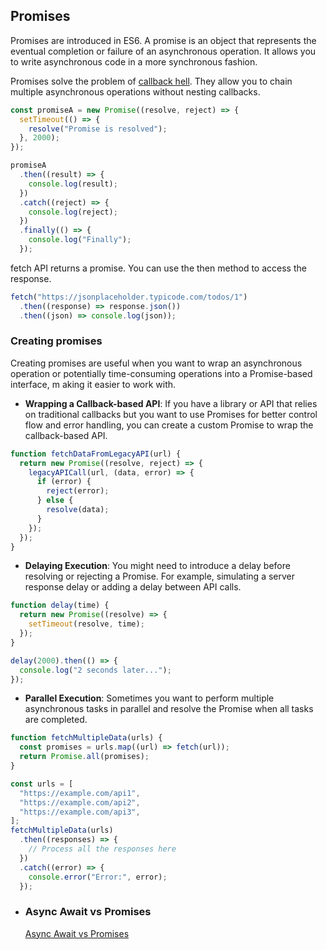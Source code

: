 ## Promises

Promises are introduced in ES6. A promise is an object that represents the eventual completion or failure of an asynchronous operation. It allows you to write asynchronous code in a more synchronous fashion.

Promises solve the problem of [callback hell](/async-programming/callback-hell/ReadMe.md). They allow you to chain multiple asynchronous operations without nesting callbacks.

```js
const promiseA = new Promise((resolve, reject) => {
  setTimeout(() => {
    resolve("Promise is resolved");
  }, 2000);
});

promiseA
  .then((result) => {
    console.log(result);
  })
  .catch((reject) => {
    console.log(reject);
  })
  .finally(() => {
    console.log("Finally");
  });
```

fetch API returns a promise. You can use the then method to access the response.

```js
fetch("https://jsonplaceholder.typicode.com/todos/1")
  .then((response) => response.json())
  .then((json) => console.log(json));
```

### Creating promises

Creating promises are useful when you want to wrap an asynchronous operation or potentially time-consuming operations into a Promise-based interface, m aking it easier to work with.

- **Wrapping a Callback-based API**: If you have a library or API that relies on traditional callbacks but you want to use Promises for better control flow and error handling, you can create a custom Promise to wrap the callback-based API.

```js
function fetchDataFromLegacyAPI(url) {
  return new Promise((resolve, reject) => {
    legacyAPICall(url, (data, error) => {
      if (error) {
        reject(error);
      } else {
        resolve(data);
      }
    });
  });
}
```

- **Delaying Execution**: You might need to introduce a delay before resolving or rejecting a Promise. For example, simulating a server response delay or adding a delay between API calls.

```js
function delay(time) {
  return new Promise((resolve) => {
    setTimeout(resolve, time);
  });
}

delay(2000).then(() => {
  console.log("2 seconds later...");
});
```

- **Parallel Execution**: Sometimes you want to perform multiple asynchronous tasks in parallel and resolve the Promise when all tasks are completed.

```js
function fetchMultipleData(urls) {
  const promises = urls.map((url) => fetch(url));
  return Promise.all(promises);
}

const urls = [
  "https://example.com/api1",
  "https://example.com/api2",
  "https://example.com/api3",
];
fetchMultipleData(urls)
  .then((responses) => {
    // Process all the responses here
  })
  .catch((error) => {
    console.error("Error:", error);
  });
```

- ### Async Await vs Promises

  [Async Await vs Promises](/async-programming/ReadMe.md#asyncawait-vs-promises)

